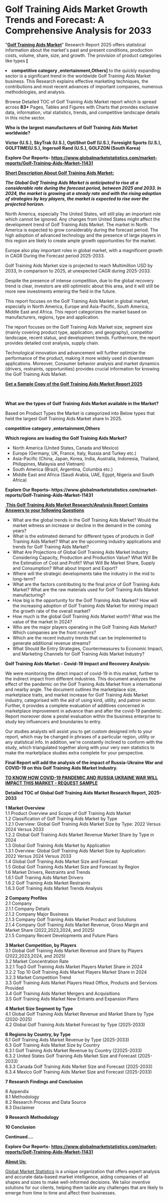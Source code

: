 <H1>Golf Training Aids Market Growth Trends and Forecast: A Comprehensive Analysis for 2033</H1><p>"<strong><a href="https://www.globalmarketstatistics.com/market-reports/Golf-Training-Aids-Market-11431">Golf Training Aids Market</a></strong>" Research Report 2025 offers statistical information about the market's past and present conditions, production costs, volume, share, size, and growth. The provision of product categories like types&nbsp;<strong>[<li>competitive category ,entertainment,Others]</strong>&nbsp;to the quickly expanding sector is a significant trend in the worldwide Golf Training Aids Market business. This Research explains effective marketing techniques, the contributions and most recent advances of important companies, numerous methodologies, and analysis.</p><p>Browse Detailed TOC of Golf Training Aids Market report which is spread across&nbsp;<strong>83+</strong>&nbsp;Pages, Tables and Figures with Charts that provides exclusive data, information, vital statistics, trends, and competitive landscape details in this niche sector.</p><p><strong>Who is the largest manufacturers of Golf Training Aids Market worldwide?</strong></p><p><strong>Victor (U.S.), SkyTrak (U.S.), OptiShot Golf (U.S.), Foresight Sports (U.S.), GOLFTIME(U.S.), Ingersoll Rand (U.S.), GOLFZON (South Korea)</strong></p><p><strong>Explore Our Reports-&nbsp;<a href="https://www.globalmarketstatistics.com/market-reports/Golf-Training-Aids-Market-11431">https://www.globalmarketstatistics.com/market-reports/Golf-Training-Aids-Market-11431</a></strong></p><p><strong><u>Short Description About Golf Training Aids Market:</u></strong></p><p><strong><em>The Global Golf Training Aids Market is anticipated to rise at a considerable rate during the forecast period, between 2025 and 2033. In 2024, the market is growing at a steady rate and with the rising adoption of strategies by key players, the market is expected to rise over the projected horizon.</em></strong></p><p>North America, especially The United States, will still play an important role which cannot be ignored. Any changes from United States might affect the development trend of Golf Training Aids Market. The market in North America is expected to grow considerably during the forecast period. The high adoption of advanced technology and the presence of large players in this region are likely to create ample growth opportunities for the market.</p><p>Europe also play important roles in global market, with a magnificent growth in CAGR During the Forecast period 2025-2033.</p><p>Golf Training Aids Market size is projected to reach Multimillion USD by 2033, In comparison to 2025, at unexpected CAGR during 2025-2033.</p><p>Despite the presence of intense competition, due to the global recovery trend is clear, investors are still optimistic about this area, and it will still be more new investments entering the field in the future.</p><p>This report focuses on the Golf Training Aids Market in global market, especially in North America, Europe and Asia-Pacific, South America, Middle East and Africa. This report categorizes the market based on manufacturers, regions, type and application.</p><p>The report focuses on the Golf Training Aids Market size, segment size (mainly covering product type, application, and geography), competitor landscape, recent status, and development trends. Furthermore, the report provides detailed cost analysis, supply chain.</p><p>Technological innovation and advancement will further optimize the performance of the product, making it more widely used in downstream applications. Moreover, Consumer behavior analysis and market dynamics (drivers, restraints, opportunities) provides crucial information for knowing the Golf Training Aids Market.</p><p><strong><u>Get a Sample Copy of the Golf Training Aids Market Report 2025</u></strong></p><p>&nbsp;</p><p><strong>What are the types of Golf Training Aids Market available in the Market?</strong></p><p>Based on Product Types the Market is categorized into Below types that held the largest Golf Training Aids Market share In 2025.</p><p><strong>competitive category ,entertainment,Others</strong></p><p><strong>Which regions are leading the Golf Training Aids Market?</strong></p><ul><li>North America (United States, Canada and Mexico)</li><li>Europe (Germany, UK, France, Italy, Russia and Turkey etc.)</li><li>Asia-Pacific (China, Japan, Korea, India, Australia, Indonesia, Thailand, Philippines, Malaysia and Vietnam)</li><li>South America (Brazil, Argentina, Columbia etc.)</li><li>Middle East and Africa (Saudi Arabia, UAE, Egypt, Nigeria and South Africa)</li></ul><p><strong>Explore Our Reports&ndash;&nbsp;https://www.globalmarketstatistics.com/market-reports/Golf-Training-Aids-Market-11431</strong></p><p><strong><u>&nbsp;This Golf Training Aids Market Research/Analysis Report Contains Answers to your following Questions</u></strong></p><ul><li>What are the global trends in the Golf Training Aids Market? Would the market witness an increase or decline in the demand in the coming years?</li><li>What is the estimated demand for different types of products in Golf Training Aids Market? What are the upcoming industry applications and trends for Golf Training Aids Market?</li><li>What Are Projections of Global Golf Training Aids Market Industry Considering Capacity, Production and Production Value? What Will Be the Estimation of Cost and Profit? What Will Be Market Share, Supply and Consumption? What about Import and Export?</li><li>Where will the strategic developments take the industry in the mid to long-term?</li><li>What are the factors contributing to the final price of Golf Training Aids Market? What are the raw materials used for Golf Training Aids Market manufacturing?</li><li>How big is the opportunity for the Golf Training Aids Market? How will the increasing adoption of Golf Training Aids Market for mining impact the growth rate of the overall market?</li><li>How much is the global Golf Training Aids Market worth? What was the value of the market In 2024?</li><li>Who are the major players operating in the Golf Training Aids Market? Which companies are the front runners?</li><li>Which are the recent industry trends that can be implemented to generate additional revenue streams?</li><li>What Should Be Entry Strategies, Countermeasures to Economic Impact, and Marketing Channels for Golf Training Aids Market Industry?</li></ul><p><strong>Golf Training Aids Market - Covid-19 Impact and Recovery Analysis:</strong></p><p>We were monitoring the direct impact of covid-19 in this market, further to the indirect impact from different industries. This document analyzes the effect of the pandemic on the Golf Training Aids Market from a international and nearby angle. The document outlines the marketplace size, marketplace traits, and market increase for Golf Training Aids Market industry, categorised with the aid of using kind, utility, and patron sector. Further, it provides a complete evaluation of additives concerned in marketplace improvement in advance than and after the covid-19 pandemic. Report moreover done a pestel evaluation within the business enterprise to study key influencers and boundaries to entry.</p><p>Our studies analysts will assist you to get custom designed info to your report, which may be changed in phrases of a particular region, utility or any statistical info. In addition, we're constantly inclined to conform with the study, which triangulated together along with your very own statistics to make the marketplace studies extra complete for your perspective.</p><p><strong>Final Report will add the analysis of the impact of Russia-Ukraine War and COVID-19 on this Golf Training Aids Market Industry.</strong></p><p><strong><u><a href="https://www.globalmarketstatistics.com/market-reports/Golf-Training-Aids-Market-11431">TO KNOW HOW COVID-19 PANDEMIC AND RUSSIA UKRAINE WAR WILL IMPACT THIS MARKET - REQUEST SAMPLE</a></u></strong></p><p><strong>Detailed TOC of Global Golf Training Aids Market Research Report, 2025-2033</strong></p><p><strong>1 Market Overview</strong><br /> 1.1 Product Overview and Scope of Golf Training Aids Market<br /> 1.2 Classification of Golf Training Aids Market by Type<br /> 1.2.1 Overview: Global Golf Training Aids Market Size by Type: 2022&nbsp;Versus 2024 Versus 2033<br /> 1.2.2 Global Golf Training Aids Market Revenue Market Share by Type in 2024<br /> 1.3 Global Golf Training Aids Market by Application<br /> 1.3.1 Overview: Global Golf Training Aids Market Size by Application: 2022&nbsp;Versus 2024 Versus 2033<br /> 1.4 Global Golf Training Aids Market Size and Forecast<br /> 1.5 Global Golf Training Aids Market Size and Forecast by Region<br /> 1.6 Market Drivers, Restraints and Trends<br /> 1.6.1 Golf Training Aids Market Drivers<br /> 1.6.2 Golf Training Aids Market Restraints<br /> 1.6.3 Golf Training Aids Market Trends Analysis</p><p><strong>2 Company Profiles</strong><br /> 2.1 Company<br /> 2.1.1 Company Details<br /> 2.1.2 Company Major Business<br /> 2.1.3 Company Golf Training Aids Market Product and Solutions<br /> 2.1.4 Company Golf Training Aids Market Revenue, Gross Margin and Market Share (2022,2023,2024, and 2025)<br /> 2.1.5 Company Recent Developments and Future Plans</p><p><strong>3 Market Competition, by Players</strong><br /> 3.1 Global Golf Training Aids Market Revenue and Share by Players (2022,2023,2024, and 2025)<br /> 3.2 Market Concentration Rate<br /> 3.2.1 Top3 Golf Training Aids Market Players Market Share in 2024<br /> 3.2.2 Top 10 Golf Training Aids Market Players Market Share in 2024<br /> 3.2.3 Market Competition Trend<br /> 3.3 Golf Training Aids Market Players Head Office, Products and Services Provided<br /> 3.4 Golf Training Aids Market Mergers and Acquisitions<br /> 3.5 Golf Training Aids Market New Entrants and Expansion Plans</p><p><strong>4 Market Size Segment by Type</strong><br /> 4.1 Global Golf Training Aids Market Revenue and Market Share by Type (2020-2025)<br /> 4.2 Global Golf Training Aids Market Forecast by Type (2025-2033)</p><p><strong>6 Regions by Country, by Type</strong><br /> 6.1 Golf Training Aids Market Revenue by Type (2025-2033)<br /> 6.3 Golf Training Aids Market Size by Country<br /> 6.3.1 Golf Training Aids Market Revenue by Country (22025-2033)<br /> 6.3.2 United States Golf Training Aids Market Size and Forecast (2025-2033)<br /> 6.3.3 Canada Golf Training Aids Market Size and Forecast (2025-2033)<br /> 6.3.4 Mexico Golf Training Aids Market Size and Forecast (2025-2033)</p><p><strong>7 Research Findings and Conclusion</strong></p><p>8 Appendix<br /> 8.1 Methodology<br /> 8.2 Research Process and Data Source<br /> 8.3 Disclaimer</p><p><strong>9 Research Methodology</strong></p><p><strong>10 Conclusion</strong></p><p><strong>Continued&hellip;.</strong></p><p><strong>Explore Our Reports-&nbsp;<a href="https://www.globalmarketstatistics.com/market-reports/Golf-Training-Aids-Market-11431">https://www.globalmarketstatistics.com/market-reports/Golf-Training-Aids-Market-11431</a></strong></p><p><strong><u>About Us:</u></strong></p><p><a href="https://www.globalmarketstatistics.com/">Global Market Statistics</a> is a unique organization that offers expert analysis and accurate data-based market intelligence, aiding companies of all shapes and sizes to make well-informed decisions. We tailor inventive solutions for our clients, helping them tackle any challenges that are likely to emerge from time to time and affect their businesses.</p><p>&nbsp;</p>
